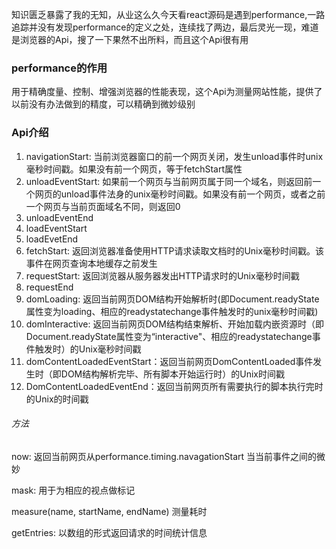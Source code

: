知识匮乏暴露了我的无知，从业这么久今天看react源码是遇到performance,一路追踪并没有发现performance的定义之处，连续找了两边，最后灵光一现，难道是浏览器的Api，搜了一下果然不出所料，而且这个Api很有用

### performance的作用

用于精确度量、控制、增强浏览器的性能表现，这个Api为测量网站性能，提供了以前没有办法做到的精度，可以精确到微妙级别

### Api介绍

1. navigationStart: 当前浏览器窗口的前一个网页关闭，发生unload事件时unix毫秒时间戳。如果没有前一个网页，等于fetchStart属性
2. unloadEventStart: 如果前一个网页与当前网页属于同一个域名，则返回前一个网页的unload事件法身的unix毫秒时间戳。如果没有前一个网页，或者之前一个网页与当前页面域名不同，则返回0
3. unloadEventEnd
4. loadEventStart
5. loadEvetEnd
6. fetchStart: 返回浏览器准备使用HTTP请求读取文档时的Unix毫秒时间戳。该事件在网页查询本地缓存之前发生
7. requestStart: 返回浏览器从服务器发出HTTP请求时的Unix毫秒时间戳
8. requestEnd
9. domLoading: 返回当前网页DOM结构开始解析时(即Document.readyState属性变为loading、相应的readystatechange事件触发时的unix毫秒时间戳)
10. domInteractive: 返回当前网页DOM结构结束解析、开始加载内嵌资源时（即Document.readyState属性变为“interactive"、相应的readystatechange事件触发时）的Unix毫秒时间戳
11. domContentLoadedEventStart：返回当前网页DomContentLoaded事件发生时（即DOM结构解析完毕、所有脚本开始运行时）的Unix时间戳
12. DomContentLoadedEventEnd：返回当前网页所有需要执行的脚本执行完时的Unix的时间戳

###### 方法

now: 返回当前网页从performance.timing.navagationStart 当当前事件之间的微妙

mask: 用于为相应的视点做标记

measure(name, startName, endName) 测量耗时

getEntries: 以数组的形式返回请求的时间统计信息

